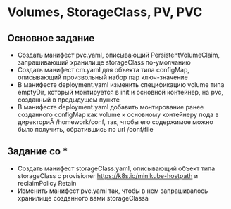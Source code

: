 # Volumes, StorageClass, PV, PVC

## Основное задание
- Создать манифест pvc.yaml, описывающий PersistentVolumeClaim, запрашивающий хранилище 
storageClass по-умолчанию
- Создать манифест cm.yaml для объекта типа configMap, описывающий произвольный набор пар ключ-значение
- В манифесте deployment.yaml изменить спецификацию volume типа emptyDir, который монтируется в init и основной контейнер, на pvc, созданный в предыдущем пункте
- В манифесте deployment.yaml добавить монтирование ранее созданного configMap как volume к основному контейнеру пода в директориĀ /homework/conf, так, чтобы его содержимое можно было получить, обратившись по url /conf/file


## Задание со *
- Создать манифест storageClass.yaml, описывающий объект типа storageClass с provisioner https://k8s.io/minikube-hostpath и reclaimPolicy Retain
- Изменить манифест pvc.yaml так, чтобы в нем запрашивалось хранилище созданного вами storageClassа
